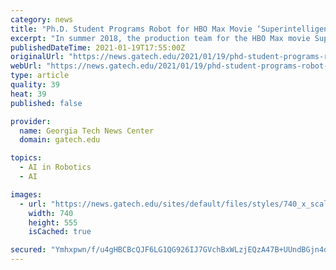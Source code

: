 ```yaml
---
category: news
title: "Ph.D. Student Programs Robot for HBO Max Movie ‘Superintelligence’"
excerpt: "In summer 2018, the production team for the HBO Max movie Superintelligence contacted the College of Computing in search of a programmable robot for a scene. Ayanna Howard, chair of the School of Interactive Computing and Linda J."
publishedDateTime: 2021-01-19T17:55:00Z
originalUrl: "https://news.gatech.edu/2021/01/19/phd-student-programs-robot-hbo-max-movie-superintelligence"
webUrl: "https://news.gatech.edu/2021/01/19/phd-student-programs-robot-hbo-max-movie-superintelligence"
type: article
quality: 39
heat: 39
published: false

provider:
  name: Georgia Tech News Center
  domain: gatech.edu

topics:
  - AI in Robotics
  - AI

images:
  - url: "https://news.gatech.edu/sites/default/files/styles/740_x_scale/public/uploads/mercury_images/deaira_bryant.jpg?itok=QJ8hOVAd"
    width: 740
    height: 555
    isCached: true

secured: "Ymhxpwn/f/u4gHBCBcQJF6LG1QG926IJ7GVchBxWLzjEQzA47B+UUndBGjn4dcVOT2ZhAsg5iF8q4F86PQN1mFwOWzApMrB9myubpGS8rCMByZH6ZWf6sAlii7N467ze9ZdOdzyrxZwmpN1iuCtmbnIirgvla81gLNM/xOp5yhq52Q+EKA8q+AABJzGbyxVtfIALfQ7eKW6WSYi5Uh8DfBvY7M27TYI2qvJ9QrnKH3++6iE7LVLSqqQJcxkOwdDmsExyTLMnzASPx8caVkxbfcUCoBrCe7BP70pCfLPoIbPYpPo0Hq7KAfmohZPS2nYu8WdZ3iyL2ECzzfNgzJ0Ovq+cZy7avTJzqH4kFtNudpU=;dBfpcbLIuYDc+CoGRJ+YlA=="
---
```


